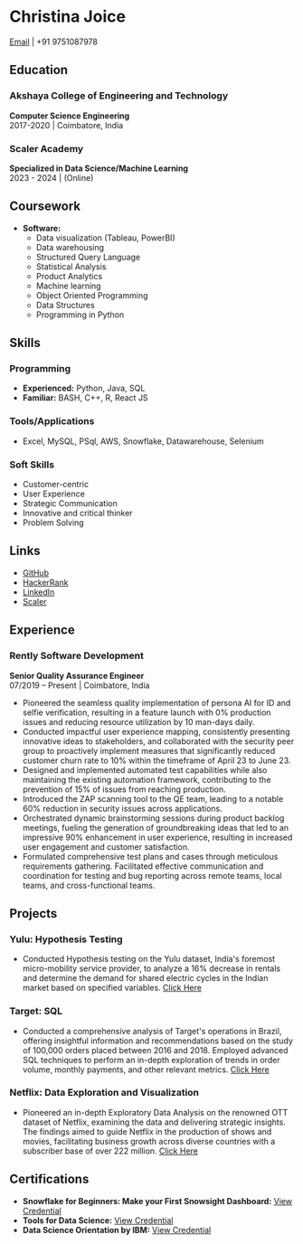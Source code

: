 # Christina Joice

[Email](mailto:christinallrejoice@gmail.com) | +91 9751087978

## Education

### Akshaya College of Engineering and Technology
**Computer Science Engineering**  
2017-2020 | Coimbatore, India

### Scaler Academy
**Specialized in Data Science/Machine Learning**  
2023 - 2024 | (Online)

## Coursework

- **Software:**
  - Data visualization (Tableau, PowerBI)
  - Data warehousing
  - Structured Query Language
  - Statistical Analysis
  - Product Analytics
  - Machine learning
  - Object Oriented Programming
  - Data Structures
  - Programming in Python

## Skills

### Programming

- **Experienced:** Python, Java, SQL
- **Familiar:** BASH, C++, R, React JS

### Tools/Applications

- Excel, MySQL, PSql, AWS, Snowflake, Datawarehouse, Selenium

### Soft Skills

- Customer-centric
- User Experience
- Strategic Communication
- Innovative and critical thinker
- Problem Solving

## Links

- [GitHub](https://github.com/christinajoice)
- [HackerRank](https://www.hackerrank.com/profile/christinallrejo1)
- [LinkedIn](https://www.linkedin.com/in/christinajoice-s-5a219b178/)
- [Scaler](https://www.scaler.com/academy/profile/8079db234728/)

## Experience

### Rently Software Development
**Senior Quality Assurance Engineer**  
07/2019 – Present | Coimbatore, India

- Pioneered the seamless quality implementation of persona AI for ID and selfie verification, resulting in a feature launch with 0% production issues and reducing resource utilization by 10 man-days daily.
- Conducted impactful user experience mapping, consistently presenting innovative ideas to stakeholders, and collaborated with the security peer group to proactively implement measures that significantly reduced customer churn rate to 10% within the timeframe of April 23 to June 23.
- Designed and implemented automated test capabilities while also maintaining the existing automation framework, contributing to the prevention of 15% of issues from reaching production.
- Introduced the ZAP scanning tool to the QE team, leading to a notable 60% reduction in security issues across applications.
- Orchestrated dynamic brainstorming sessions during product backlog meetings, fueling the generation of groundbreaking ideas that led to an impressive 90% enhancement in user experience, resulting in increased user engagement and customer satisfaction.
- Formulated comprehensive test plans and cases through meticulous requirements gathering. Facilitated effective communication and coordination for testing and bug reporting across remote teams, local teams, and cross-functional teams.

## Projects

### Yulu: Hypothesis Testing
- Conducted Hypothesis testing on the Yulu dataset, India's foremost micro-mobility service provider, to analyze a 16% decrease in rentals and determine the demand for shared electric cycles in the Indian market based on specified variables. [Click Here](https://github.com/christinajoice/Yulu_Hypothesis_Testing)

### Target: SQL
- Conducted a comprehensive analysis of Target's operations in Brazil, offering insightful information and recommendations based on the study of 100,000 orders placed between 2016 and 2018. Employed advanced SQL techniques to perform an in-depth exploration of trends in order volume, monthly payments, and other relevant metrics. [Click Here](https://github.com/christinajoice/Target-SQL-Project)

### Netflix: Data Exploration and Visualization
- Pioneered an in-depth Exploratory Data Analysis on the renowned OTT dataset of Netflix, examining the data and delivering strategic insights. The findings aimed to guide Netflix in the production of shows and movies, facilitating business growth across diverse countries with a subscriber base of over 222 million. [Click Here](https://github.com/christinajoice/EDA-Netflix)

## Certifications

- **Snowflake for Beginners: Make your First Snowsight Dashboard:** [View Credential](https://www.coursera.org/account/accomplishments/certificate/QUZ3QQDUJ43J)
- **Tools for Data Science:** [View Credential](https://www.coursera.org/account/accomplishments/certificate/G663B5GDXM2L)
- **Data Science Orientation by IBM:** [View Credential](https://www.credly.com/earner/earned/badge/3fc5dcca-df47-4a2f-b7c4-d4c31062c8c1)
